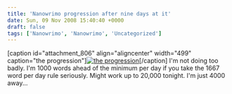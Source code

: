 ```yaml
---
title: 'Nanowrimo progression after nine days at it'
date: Sun, 09 Nov 2008 15:40:40 +0000
draft: false
tags: ['Nanowrimo', 'Nanowrimo', 'Uncategorized']
---
```


\[caption id="attachment\_806" align="aligncenter" width="499" caption="the progression"\][![the progression](http://www.main-vision.com/richard/blog/wp-content/uploads/2008/11/picture-10.png "Nanowrimo")](http://www.main-vision.com/richard/blog/wp-content/uploads/2008/11/picture-10.png)\[/caption\] I'm not doing too badly. I'm 1000 words ahead of the minimum per day if you take the 1667 word per day rule seriously. Might work up to 20,000 tonight. I'm just 4000 away...